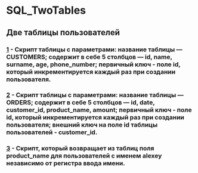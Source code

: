 # SQL_TwoTables
## Две таблицы пользователей
### [1](https://github.com/VioK0709/SQL_TwoTables/blob/main/1.sql)   - Скрипт таблицы с параметрами: название таблицы — CUSTOMERS; содержит в себе 5 столбцов — id, name, surname, age, phone_number; первичный ключ - поле id, который инкрементируется каждый раз при создании пользователя.

### [2](https://github.com/VioK0709/SQL_TwoTables/blob/main/2.sql)   - Скрипт таблицы с параметрами: название таблицы — ORDERS; содержит в себе 5 столбцов — id, date, customer_id, product_name, amount; первичный ключ - поле id, который инкрементируется каждый раз при создании пользователя; внешний ключ на поле id таблицы пользователей - customer_id.

### [3](https://github.com/VioK0709/SQL_TwoTables/blob/main/3.sql)   - Скрипт, который возвращает из таблиц поля product_name для пользователей с именем alexey независимо от регистра ввода имени.
